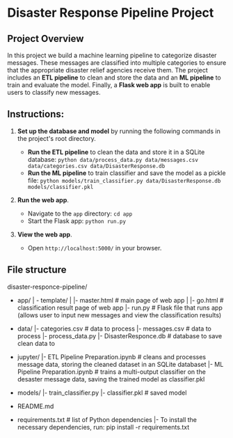 # Disaster Response Pipeline Project

## Project Overview
In this project we build a machine learning pipeline to categorize disaster messages. These messages are classified into multiple categories to ensure that the appropriate disaster relief agencies receive them.
The project includes an **ETL pipeline** to clean and store the data and an **ML pipeline** to train and evaluate the model.
Finally, a **Flask web app** is built to enable users to classify new messages.

## Instructions:
1. **Set up the database and model** by running the following commands in the project's root directory.

    - **Run the ETL pipeline** to clean the data and store it in a SQLite database:
        `python data/process_data.py data/messages.csv data/categories.csv data/DisasterResponse.db`
    - **Run the ML pipeline** to train classifier and save the model as a pickle file:
        `python models/train_classifier.py data/DisasterResponse.db models/classifier.pkl`

2. **Run the web app**.

    - Navigate to the `app` directory:
        `cd app`
    - Start the Flask app:
        `python run.py`

4. **View the web app**.
    - Open `http://localhost:5000/` in your browser.

## File structure
disaster-responce-pipeline/

- app/
| - template/
| |- master.html  # main page of web app
| |- go.html  # classification result page of web app
|- run.py  # Flask file that runs app (allows user to input new messages and view the classification results)

- data/
|- categories.csv  # data to process 
|- messages.csv  # data to process
|- process_data.py
|- DisasterResponce.db   # database to save clean data to

- jupyter/
|- ETL Pipeline Preparation.ipynb # cleans and processes message data, storing the cleaned dataset in an SQLite databaset
|- ML Pipeline Preparation.ipynb # trains a multi-output classifier on the desaster message data, saving the trained model as classifier.pkl

- models/
|- train_classifier.py
|- classifier.pkl  # saved model 

- README.md

- requirements.txt # list of Python dependencies
|- To install the necessary dependencies, run: pip install -r requirements.txt